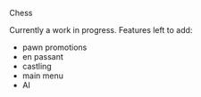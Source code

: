 Chess

Currently a work in progress. Features left to add:

- pawn promotions
- en passant
- castling
- main menu
- AI
